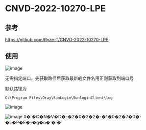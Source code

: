 # CNVD-2022-10270-LPE

## 参考

https://github.com/Ryze-T/CNVD-2022-10270-LPE

## 使用

![image](https://user-images.githubusercontent.com/30972872/160051371-ab29eb69-d99d-478d-bf36-00d4b9b56ed0.png)

无需指定端口，先获取路径后获取最新的文件名用正则获取到端口号

默认路径为

```
C:\Program Files\Oray\SunLogin\SunloginClient\log
```

![image](https://user-images.githubusercontent.com/30972872/160051389-b9036ea4-cb96-4a5a-8390-e5c3a6b999d3.png)


![image](https://user-images.githubusercontent.com/30972872/160051448-e3bde13c-28b4-4a66-9f37-3e408f15ca46.png)
#� �C�N�V�D�-�2�0�2�2�-�1�0�2�7�0�-�L�P�E�-�g�o�
�
�
